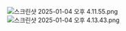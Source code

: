 ![스크린샷 2025-01-04 오후 4.11.55.png](..%2F..%2F..%2F..%2F..%2F..%2F..%2Fvar%2Ffolders%2Fm4%2Fn9zxyvgx4lx03pl_7nrbhpyr0000gn%2FT%2FTemporaryItems%2FNSIRD_screencaptureui_qj5LAR%2F%EC%8A%A4%ED%81%AC%EB%A6%B0%EC%83%B7%202025-01-04%20%EC%98%A4%ED%9B%84%204.11.55.png)
![스크린샷 2025-01-04 오후 4.13.43.png](..%2F..%2F..%2F..%2F..%2F..%2F..%2Fvar%2Ffolders%2Fm4%2Fn9zxyvgx4lx03pl_7nrbhpyr0000gn%2FT%2FTemporaryItems%2FNSIRD_screencaptureui_oQQxRP%2F%EC%8A%A4%ED%81%AC%EB%A6%B0%EC%83%B7%202025-01-04%20%EC%98%A4%ED%9B%84%204.13.43.png)
